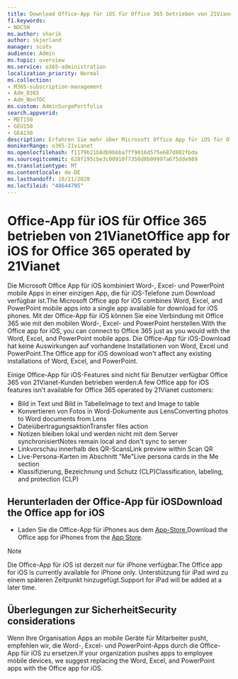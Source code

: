 ```yaml
---
title: Download Office-App für iOS für Office 365 betrieben von 21Vianet
f1.keywords:
- NOCSH
ms.author: sharik
author: skjerland
manager: scotv
audience: Admin
ms.topic: overview
ms.service: o365-administration
localization_priority: Normal
ms.collection:
- M365-subscription-management
- Adm_O365
- Adm_NonTOC
ms.custom: AdminSurgePortfolio
search.appverid:
- MET150
- GEU150
- GEA150
description: Erfahren Sie mehr über Microsoft Office App für iOS für Office 365 betrieben von 21Vianet und wie Sie sie für Kunden in China herunterladen.
monikerRange: o365-21vianet
ms.openlocfilehash: f1179b21b8db9b6ba7ff9016d575e687d802fbda
ms.sourcegitcommit: 628f195cbe3c00910f7350d8b09997a675dde989
ms.translationtype: MT
ms.contentlocale: de-DE
ms.lasthandoff: 10/21/2020
ms.locfileid: "48644795"
---
```

# <a name="office-app-for-ios-for-office-365-operated-by-21vianet"></a><span data-ttu-id="7a49d-103">Office-App für iOS für Office 365 betrieben von 21Vianet</span><span class="sxs-lookup"><span data-stu-id="7a49d-103">Office app for iOS for Office 365 operated by 21Vianet</span></span>

<span data-ttu-id="7a49d-104">Die Microsoft Office App für iOS kombiniert Word-, Excel- und PowerPoint mobile Apps in einer einzigen App, die für iOS-Telefone zum Download verfügbar ist.</span><span class="sxs-lookup"><span data-stu-id="7a49d-104">The Microsoft Office app for iOS combines Word, Excel, and PowerPoint mobile apps into a single app available for download for iOS phones.</span></span> <span data-ttu-id="7a49d-105">Mit der Office-App für iOS können Sie eine Verbindung mit Office 365 wie mit den mobilen Word-, Excel- und PowerPoint herstellen.</span><span class="sxs-lookup"><span data-stu-id="7a49d-105">With the Office app for iOS, you can connect to Office 365 just as you would with the Word, Excel, and PowerPoint mobile apps.</span></span> <span data-ttu-id="7a49d-106">Die Office-App für iOS-Download hat keine Auswirkungen auf vorhandene Installationen von Word, Excel und PowerPoint.</span><span class="sxs-lookup"><span data-stu-id="7a49d-106">The Office app for iOS download won't affect any existing installations of Word, Excel, and PowerPoint.</span></span>

<span data-ttu-id="7a49d-107">Einige Office-App für iOS-Features sind nicht für Benutzer verfügbar Office 365 von 21Vianet-Kunden betrieben werden:</span><span class="sxs-lookup"><span data-stu-id="7a49d-107">A few Office app for iOS features isn't available for Office 365 operated by 21Vianet customers:</span></span>

- <span data-ttu-id="7a49d-108">Bild in Text und Bild in Tabelle</span><span class="sxs-lookup"><span data-stu-id="7a49d-108">Image to text and Image to table</span></span> 
- <span data-ttu-id="7a49d-109">Konvertieren von Fotos in Word-Dokumente aus Lens</span><span class="sxs-lookup"><span data-stu-id="7a49d-109">Converting photos to Word documents from Lens</span></span> 
- <span data-ttu-id="7a49d-110">Dateiübertragungsaktion</span><span class="sxs-lookup"><span data-stu-id="7a49d-110">Transfer files action</span></span> 
- <span data-ttu-id="7a49d-111">Notizen bleiben lokal und werden nicht mit dem Server synchronisiert</span><span class="sxs-lookup"><span data-stu-id="7a49d-111">Notes remain local and don't sync to server</span></span>
- <span data-ttu-id="7a49d-112">Linkvorschau innerhalb des QR-Scans</span><span class="sxs-lookup"><span data-stu-id="7a49d-112">Link preview within Scan QR</span></span>
- <span data-ttu-id="7a49d-113">Live-Persona-Karten im Abschnitt "Me"</span><span class="sxs-lookup"><span data-stu-id="7a49d-113">Live persona cards in the Me section</span></span>
- <span data-ttu-id="7a49d-114">Klassifizierung, Bezeichnung und Schutz (CLP)</span><span class="sxs-lookup"><span data-stu-id="7a49d-114">Classification, labeling, and protection (CLP)</span></span>


## <a name="download-the-office-app-for-ios"></a><span data-ttu-id="7a49d-115">Herunterladen der Office-App für iOS</span><span class="sxs-lookup"><span data-stu-id="7a49d-115">Download the Office app for iOS</span></span>

- <span data-ttu-id="7a49d-116">Laden Sie die Office-App für iPhones aus dem [App-Store.](https://products.office.com/mobile/office?rtc=2)</span><span class="sxs-lookup"><span data-stu-id="7a49d-116">Download the Office app for iPhones from the [App Store](https://products.office.com/mobile/office?rtc=2).</span></span> 

> [!NOTE]
> <span data-ttu-id="7a49d-117">Die Office-App für iOS ist derzeit nur für iPhone verfügbar.</span><span class="sxs-lookup"><span data-stu-id="7a49d-117">The Office app for iOS is currently available for iPhone only.</span></span> <span data-ttu-id="7a49d-118">Unterstützung für iPad wird zu einem späteren Zeitpunkt hinzugefügt.</span><span class="sxs-lookup"><span data-stu-id="7a49d-118">Support for iPad will be added at a later time.</span></span> 

## <a name="security-considerations"></a><span data-ttu-id="7a49d-119">Überlegungen zur Sicherheit</span><span class="sxs-lookup"><span data-stu-id="7a49d-119">Security considerations</span></span>

<span data-ttu-id="7a49d-120">Wenn Ihre Organisation Apps an mobile Geräte für Mitarbeiter pusht, empfehlen wir, die Word-, Excel- und PowerPoint-Apps durch die Office-App für iOS zu ersetzen.</span><span class="sxs-lookup"><span data-stu-id="7a49d-120">If your organization pushes apps to employee mobile devices, we suggest replacing the Word, Excel, and PowerPoint apps with the Office app for iOS.</span></span>  


